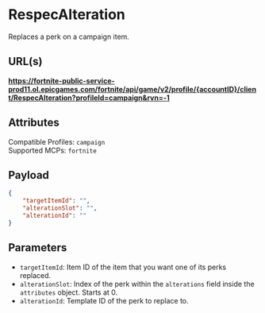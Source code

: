 # RespecAlteration
Replaces a perk on a campaign item.

## URL(s)
**https://fortnite-public-service-prod11.ol.epicgames.com/fortnite/api/game/v2/profile/{accountID}/client/RespecAlteration?profileId=campaign&rvn=-1**

## Attributes
Compatible Profiles: `campaign`  
Supported MCPs: `fortnite`

## Payload
```json
{
    "targetItemId": "",
    "alterationSlot": "",
    "alterationId": ""
}
```

## Parameters
- `targetItemId`: Item ID of the item that you want one of its perks replaced.
- `alterationSlot`: Index of the perk within the `alterations` field inside the `attributes` object. Starts at 0.
- `alterationId`: Template ID of the perk to replace to.
